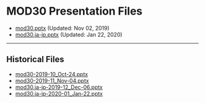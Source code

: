 <!--
This is a machine generated file, and should not be edited, as it will be overwritten with future updates.
-->

# MOD30 Presentation Files

- [mod30.pptx](https://globaleventcdn.blob.core.windows.net/assets/mod/mod30/mod30.pptx) (Updated: Nov 02, 2019)
- [mod30.ja-jp.pptx](https://globaleventcdn.blob.core.windows.net/assets/mod/mod30/mod30.ja-jp.pptx) (Updated: Jan 22, 2020)
---
## Historical Files
- [mod30-2019-10_Oct-24.pptx](https://globaleventcdn.blob.core.windows.net/assets/mod/mod30/mod30-2019-10_Oct-24.pptx)
- [mod30-2019-11_Nov-04.pptx](https://globaleventcdn.blob.core.windows.net/assets/mod/mod30/mod30-2019-11_Nov-04.pptx)
- [mod30.ja-jp-2019-12_Dec-06.pptx](https://globaleventcdn.blob.core.windows.net/assets/mod/mod30/mod30.ja-jp-2019-12_Dec-06.pptx)
- [mod30.ja-jp-2020-01_Jan-22.pptx](https://globaleventcdn.blob.core.windows.net/assets/mod/mod30/mod30.ja-jp-2020-01_Jan-22.pptx)


